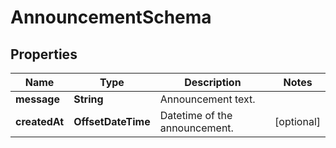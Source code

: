 

# AnnouncementSchema


## Properties

| Name | Type | Description | Notes |
|------------ | ------------- | ------------- | -------------|
|**message** | **String** | Announcement text. |  |
|**createdAt** | **OffsetDateTime** | Datetime of the announcement. |  [optional] |



